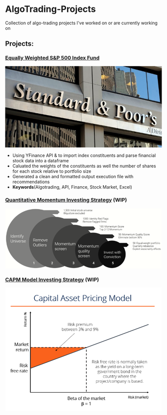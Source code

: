 # AlgoTrading-Projects
Collection of algo-trading projects I've worked on or are currently working on

## Projects:

###  [Equally Weighted S&P 500 Index Fund](https://github.com/JoshuaOD/AlgoTrading-Projects/tree/main/Equal%20Weight%20Index)
![image](https://github.com/JoshuaOD/AlgoTrading-Projects/blob/main/images/sp500.jpeg)
* Using YFinance API & to import index constituents and parse financial stock data into a dataframe 
* Caluated the weights of the constituents as well the number of shares for each stock relative to portfolio size
* Generated a clean and formatted output execution file with recommendations
* **Keywords**(Algotrading, API, Finance, Stock Market, Excel)

###  [Quantitative Momentum Investing Strategy](https://github.com/JoshuaOD/AlgoTrading-Projects/tree/main/Quantitative%20Momentum%20Investing%20Strategy) (WIP)
![image](https://github.com/JoshuaOD/AlgoTrading-Projects/blob/main/images/qmphilosophy.png)

###  [CAPM Model Investing Strategy](https://github.com/JoshuaOD/AlgoTrading-Projects/tree/main/CAPM%20Model) (WIP)
![image](https://github.com/JoshuaOD/AlgoTrading-Projects/blob/main/images/capm.png)
